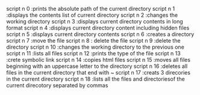 script n 0 :prints the absolute path of the current directory
script n 1 :displays the contents list of current directory
script n 2 :changes the working directory
script n 3 :displays current directory contents in long format
script n 4 :displays current directory content including hidden files
script n 5 :displays current directory contents
script n 6 :creates a directory
script n 7 :move the file
script n 8 : delete the file
script n 9 :delete the directory
script n 10 :changes the working directory to the previous one
script n 11 :lists all files
script n 12 :prints the type of the file
script n 13 :crete symbolic link
script n 14 :copies html files
script n 15 :moves all files beginning with an uppercase letter to the directory
script n 16 :deletes all files in the current directory that end with ~
script n 17 :creats 3 direcories in the current directory
script n 18 :lists all the files and directoriesof the current direcotory separated by commas
